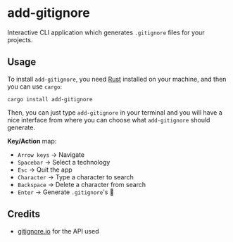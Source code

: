 # add-gitignore

Interactive CLI application which generates `.gitignore` files for your projects.

## Usage

To install `add-gitignore`, you need [Rust](https://www.rust-lang.org/tools/install) installed on your machine, and then you can use `cargo`:
```shell script
cargo install add-gitignore
```

Then, you can just type `add-gitignore` in your terminal and you will have a nice interface from where you can choose what `add-gitignore` should generate.

**Key/Action** map:
* `Arrow keys` -> Navigate
* `Spacebar` -> Select a technology
* `Esc` -> Quit the app
* `Character` -> Type a character to search
* `Backspace` -> Delete a character from search
* `Enter` -> Generate `.gitignore`'s 🚀

## Credits

* [gitignore.io](https://gitignore.io/) for the API used
